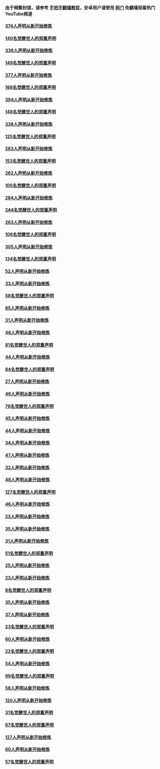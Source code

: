 #### 由于频繁封锁，请参考 [手把手翻墙教程](https://github.com/gfw-breaker/guides/wiki/)，安卓用户请使用 [网门](https://github.com/gfw-breaker/nogfw/blob/master/dl.md?t=05221201) 免翻墙观看热门YouTube频道 

#### [374人声明从新开始修炼](../pages/91/425811.md?t=05221201) 

#### [140名觉醒世人的郑重声明](../pages/91/425810.md?t=05221201) 

#### [339人声明从新开始修炼](../pages/91/425690.md?t=05221201) 

#### [149名觉醒世人的郑重声明](../pages/91/425689.md?t=05221201) 

#### [377人声明从新开始修炼](../pages/91/424867.md?t=05221201) 

#### [188名觉醒世人的郑重声明](../pages/91/424866.md?t=05221201) 

#### [394人声明从新开始修炼](../pages/91/423914.md?t=05221201) 

#### [148名觉醒世人的郑重声明](../pages/91/423913.md?t=05221201) 

#### [338人声明从新开始修炼](../pages/91/423540.md?t=05221201) 

#### [125名觉醒世人的郑重声明](../pages/91/423539.md?t=05221201) 

#### [283人声明从新开始修炼](../pages/91/423296.md?t=05221201) 

#### [153名觉醒世人的郑重声明](../pages/91/423295.md?t=05221201) 

#### [262人声明从新开始修炼](../pages/91/423004.md?t=05221201) 

#### [105名觉醒世人的郑重声明](../pages/91/423003.md?t=05221201) 

#### [284人声明从新开始修炼](../pages/91/422707.md?t=05221201) 

#### [244名觉醒世人的郑重声明](../pages/91/422706.md?t=05221201) 

#### [263人声明从新开始修炼](../pages/91/422553.md?t=05221201) 

#### [106名觉醒世人的郑重声明](../pages/91/422552.md?t=05221201) 

#### [305人声明从新开始修炼](../pages/91/422153.md?t=05221201) 

#### [134名觉醒世人的郑重声明](../pages/91/422152.md?t=05221201) 

#### [52人声明从新开始修炼](../pages/91/421846.md?t=05221201) 

#### [33人声明从新开始修炼](../pages/91/421804.md?t=05221201) 

#### [58名觉醒世人的郑重声明](../pages/91/421845.md?t=05221201) 

#### [85人声明从新开始修炼](../pages/91/421769.md?t=05221201) 

#### [31人声明从新开始修炼](../pages/91/421763.md?t=05221201) 

#### [48人声明从新开始修炼](../pages/91/421605.md?t=05221201) 

#### [81名觉醒世人的郑重声明](../pages/91/421656.md?t=05221201) 

#### [44人声明从新开始修炼](../pages/91/421544.md?t=05221201) 

#### [84名觉醒世人的郑重声明](../pages/91/421543.md?t=05221201) 

#### [27人声明从新开始修炼](../pages/91/421465.md?t=05221201) 

#### [46人声明从新开始修炼](../pages/91/421454.md?t=05221201) 

#### [76名觉醒世人的郑重声明](../pages/91/421453.md?t=05221201) 

#### [45人声明从新开始修炼](../pages/91/421452.md?t=05221201) 

#### [44人声明从新开始修炼](../pages/91/421422.md?t=05221201) 

#### [34人声明从新开始修炼](../pages/91/421322.md?t=05221201) 

#### [47人声明从新开始修炼](../pages/91/421264.md?t=05221201) 

#### [32人声明从新开始修炼](../pages/91/421225.md?t=05221201) 

#### [48人声明从新开始修炼](../pages/91/421202.md?t=05221201) 

#### [127名觉醒世人的郑重声明](../pages/91/421224.md?t=05221201) 

#### [46人声明从新开始修炼](../pages/91/421203.md?t=05221201) 

#### [23人声明从新开始修炼](../pages/91/421138.md?t=05221201) 

#### [35人声明从新开始修炼](../pages/91/421122.md?t=05221201) 

#### [31人声明从新开始修炼](../pages/91/421081.md?t=05221201) 

#### [51名觉醒世人的郑重声明](../pages/91/421080.md?t=05221201) 

#### [25人声明从新开始修炼](../pages/91/421020.md?t=05221201) 

#### [23人声明从新开始修炼](../pages/91/420884.md?t=05221201) 

#### [8名觉醒世人的郑重声明](../pages/91/420883.md?t=05221201) 

#### [35人声明从新开始修炼](../pages/91/420809.md?t=05221201) 

#### [37人声明从新开始修炼](../pages/91/420766.md?t=05221201) 

#### [23名觉醒世人的郑重声明](../pages/91/420765.md?t=05221201) 

#### [60人声明从新开始修炼](../pages/91/420727.md?t=05221201) 

#### [22名觉醒世人的郑重声明](../pages/91/420726.md?t=05221201) 

#### [54人声明从新开始修炼](../pages/91/420529.md?t=05221201) 

#### [99名觉醒世人的郑重声明](../pages/91/420528.md?t=05221201) 

#### [58人声明从新开始修炼](../pages/91/420198.md?t=05221201) 

#### [120人声明从新开始修炼](../pages/91/420141.md?t=05221201) 

#### [31名觉醒世人的郑重声明](../pages/91/420197.md?t=05221201) 

#### [67名觉醒世人的郑重声明](../pages/91/420140.md?t=05221201) 

#### [127人声明从新开始修炼](../pages/91/420082.md?t=05221201) 

#### [60人声明从新开始修炼](../pages/91/420081.md?t=05221201) 

#### [57名觉醒世人的郑重声明](../pages/91/420080.md?t=05221201) 

